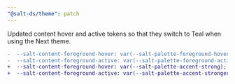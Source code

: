 ```yaml
---
"@salt-ds/theme": patch
---
```


Updated content hover and active tokens so that they switch to Teal when using the Next theme.

```diff
-  --salt-content-foreground-hover: var(--salt-palette-foreground-hover);
-  --salt-content-foreground-active: var(--salt-palette-foreground-active);
+  --salt-content-foreground-hover: var(--salt-palette-accent-strong);
+  --salt-content-foreground-active: var(--salt-palette-accent-stronger);
```
